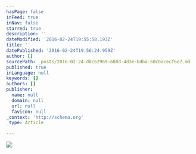 ```yaml
---
hasPage: false
inFeed: true
inNav: false
starred: true
description: ''
dateModified: '2016-02-24T19:55:58.193Z'
title: ''
datePublished: '2016-02-24T19:56:24.959Z'
author: []
sourcePath: _posts/2016-02-24-d8c62969-680d-4d3e-bdba-50cbacecf6e7.md
published: true
inLanguage: null
keywords: []
authors: []
publisher:
  name: null
  domain: null
  url: null
  favicon: null
_context: 'http://schema.org'
_type: Article

---
```

![](https://the-grid-user-content.s3-us-west-2.amazonaws.com/1050b717-d7f3-444b-82a3-0d05510bcb56.jpg)